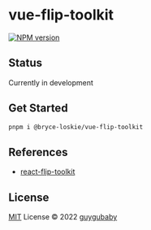 # vue-flip-toolkit

[![NPM version](https://img.shields.io/npm/v/[name]?color=a1b858&label=)](https://www.npmjs.com/package/@bryce-loskie/vue-flip-toolkit)

## Status

Currently in development

## Get Started

```bash
pnpm i @bryce-loskie/vue-flip-toolkit
```

## References

- [react-flip-toolkit](https://github.com/aholachek/react-flip-toolkit)

## License

[MIT](./LICENSE) License © 2022 [guygubaby](https://github.com/guygubaby)
